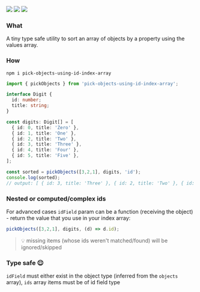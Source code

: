 ![](https://badgen.net/bundlephobia/minzip/pick-objects-using-id-index-array)
![](https://badgen.net/bundlephobia/dependency-count/pick-objects-using-id-index-array)
![](https://badgen.net/bundlephobia/tree-shaking/pick-objects-using-id-index-array)

### What

A tiny type safe utility to sort an array of objects by a property using the values array.

### How

```shell
npm i pick-objects-using-id-index-array
```

```typescript
import { pickObjects } from 'pick-objects-using-id-index-array';

interface Digit {
  id: number;
  title: string;
}

const digits: Digit[] = [
  { id: 0, title: 'Zero' },
  { id: 1, title: 'One' },
  { id: 2, title: 'Two' },
  { id: 3, title: 'Three' },
  { id: 4, title: 'Four' },
  { id: 5, title: 'Five' },
];

const sorted = pickObjects([3,2,1], digits, 'id');
console.log(sorted);
// output: [ { id: 3, title: 'Three' }, { id: 2, title: 'Two' }, { id: 1, title: 'One' } ]
```

### Nested or computed/complex ids
For advanced cases `idField` param can be a function (receiving the object) - return the value that you use in your index array:

```typescript
pickObjects([3,2,1], digits, (d) => d.id);
```

> 💡 missing items (whose ids weren't matched/found) will be ignored/skipped

### Type safe 😌
`idField` must either exist in the object type (inferred from the `objects` array), `ids` array items must be of id field type
